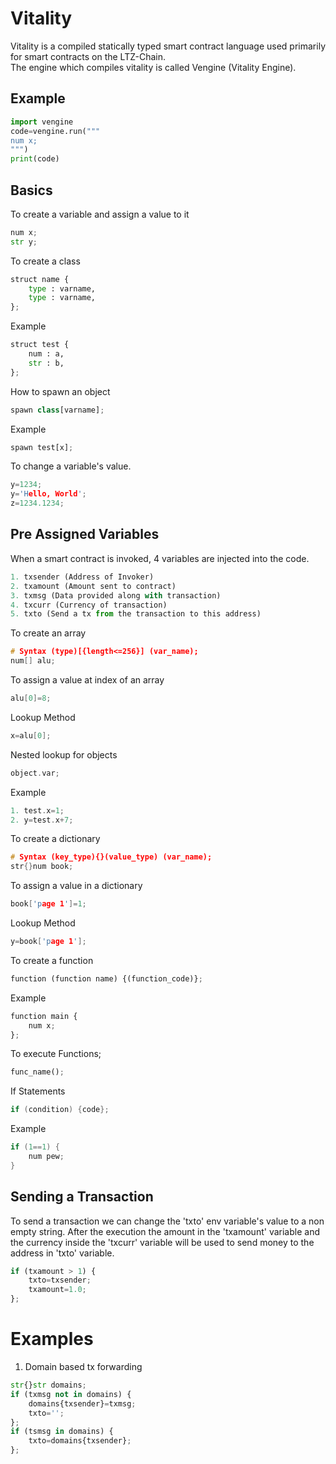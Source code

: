 # Vitality
Vitality is a compiled statically typed smart contract language used primarily for smart contracts on the LTZ-Chain.\
The engine which compiles vitality is called Vengine (Vitality Engine).
## Example
```python
import vengine
code=vengine.run("""
num x;
""")
print(code)
```
## Basics
To create a variable and assign a value to it
```python
num x;
str y;
```
To create a class
```python
struct name {
    type : varname,
    type : varname,
};
```
Example
```py
struct test {
    num : a,
    str : b,
};
```
How to spawn an object
```python
spawn class[varname];
```
Example
```python
spawn test[x];
```
To change a variable's value.
```c
y=1234;
y='Hello, World';
z=1234.1234;
```
## Pre Assigned Variables
When a smart contract is invoked, 4 variables are injected into the code.
```python
1. txsender (Address of Invoker)
2. txamount (Amount sent to contract)
3. txmsg (Data provided along with transaction)
4. txcurr (Currency of transaction)
5. txto (Send a tx from the transaction to this address)
```
To create an array
```c
# Syntax (type)[{length<=256}] (var_name);
num[] alu;
```
To assign a value at index of an array
```c
alu[0]=8;
```
Lookup Method
```c
x=alu[0];
```
Nested lookup for objects
```c
object.var;
```
Example
```c
1. test.x=1;
2. y=test.x+7;
```
To create a dictionary
```c
# Syntax (key_type){}(value_type) (var_name);
str{}num book;
```
To assign a value in a dictionary
```c
book['page 1']=1;
```
Lookup Method
```c
y=book['page 1'];
```
To create a function
```python
function (function name) {(function_code)};
```
Example
```python
function main {
    num x;
};
```
To execute Functions;
```python
func_name();
```
If Statements
```c
if (condition) {code};
```
Example
```c
if (1==1) {
    num pew;
}
```

## Sending a Transaction
To send a transaction we can change the 'txto' env variable's value to a non empty string. After the execution the amount in the 'txamount' variable and the currency inside the 'txcurr' variable will be used to send money to the address in 'txto' variable.
```python
if (txamount > 1) {
    txto=txsender;
    txamount=1.0;
};
```
# Examples
1. Domain based tx forwarding
```python
str{}str domains;
if (txmsg not in domains) {
    domains{txsender}=txmsg;
    txto='';
};
if (tsmsg in domains) {
    txto=domains{txsender};
};
```